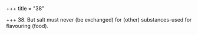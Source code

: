 +++
title = "38"

+++
38. But salt must never (be exchanged) for (other) substances-used for flavouring (food).
